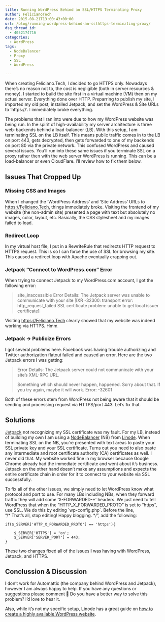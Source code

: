 ```yaml
---
title: Running WordPress Behind an SSL/HTTPS Terminating Proxy
author: FelicianoTech
date: 2015-08-21T13:00:43+00:00
url: /blog/running-wordpress-behind-an-sslhttps-terminating-proxy/
dsq_thread_id:
  - 4052174716
categories:
  - WordPress
tags:
  - NodeBalancer
  - Proxy
  - SSL
  - WordPress

---
```

When creating Feliciano.Tech, I decided to go HTTPS only. Nowadays there&#8217;s no reason not to, the cost is negligible (both in server resources & money). I started to build the site first in a virtual machine (VM) then on my actual server. Everything done over HTTP. Preparring to publish my site, I imported my old post, installed Jetpack, and set the WordPress & Site URLs to &#8216;https://&#8217;. I immediately broke everything.

The problems that I ran into were due to how my WordPress website was being run. In the spirit of high-availability my server architecture is three web-backends behind a load-balancer (LB). With this setup, I am terminating SSL on the LB itself. This means public traffic comes in to the LB on port 443, gets decrypted, then gets forwarded to one of my backends on port 80 via the private network. This confused WordPress and caused several issues. You&#8217;ll run into these same issues if you terminate SSL on a proxy rather then with the web server WordPress is running. This can be a load-balancer or even CloudFlare. I&#8217;ll review how to fix them below.<!--more-->

## Issues That Cropped Up

### Missing CSS and Images

When I changed the &#8216;WordPress Address&#8217; and &#8216;Site Address&#8217; URLs to https://Feliciano.Tech, things immediately broke. Visiting the frontend of my website (the non-admin site) presented a page with text but absolutely no images, color, layout, etc. Basically, the CSS stylesheet and my images failed to load.

### Redirect Loop

In my virtual host file, I put in a RewriteRule that redirects HTTP request to HTTPS request. This is so I can force the use of SSL for browsing my site. This caused a redirect loop with Apache eventually crapping out.

### Jetpack &#8220;Connect to WordPress.com&#8221; Error

When trying to connect Jetpack to my WordPress.com account, I got the following error:

> site\_inaccessible Error Details: The Jetpack server was unable to communicate with your site [IXR -32300: transport error: http\_request_failed SSL certificate problem: unable to get local issuer certificate]

Visiting https://Feliciano.Tech clearly showed that my website was indeed working via HTTPS. Hmm.

### Jetpack -> Publicize Errors

I got several problems here. Facebook was having trouble authorizing and Twitter authorization flatout failed and caused an error. Here are the two Jetpack errors I was getting:

> Error Details: The Jetpack server could not communicate with your site&#8217;s XML-RPC URL.
> 
> Something which should never happen, happened. Sorry about that. If you try again, maybe it will work. Error: -32601

Both of these errors stem from WordPress not being aware that it should be sending and processing request via HTTPS/port 443. Let&#8217;s fix that.

## Solutions

<a href="https://jetpack.me" target="_blank">Jetpack</a> not recognizing my SSL certificate was my fault. For my LB, instead of building my own I am using a <a href="https://www.linode.com/nodebalancers" target="_blank">NodeBalancer</a> (NB) from <a href="https://www.linode.com" target="_blank">Linode</a>. When terminating SSL on the NB, you&#8217;re presented with text areas to paste your SSL private key and your SSL certificate. Turns out you need to also paste any intermediate and root certificate authority (CA) certificates as well. I never did that. My website worked fine in my browser because Google Chrome already had the immediate certificate and went about it&#8217;s business. Jetpack on the other hand doesn&#8217;t make any assumptions and expects the entire certificate chain in order for it to connect to your website via SSL successfully.

To fix all of the other issues, we simply need to let WordPress know what protocol and port to use. For many LBs including NBs, when they forward traffic they will add some &#8216;X-FORWARDED-\*&#8217; headers. We just need to tell WordPress that when the &#8220;HTTP\_X\_FORWARDED_PROTO&#8221; is set to &#8220;https&#8221;, use SSL. We do this by editing \`wp-config.php\`. Before the line, &#8220;/\* That&#8217;s all, stop editing! Happy blogging. */&#8221;, add the following:

    if($_SERVER['HTTP_X_FORWARDED_PROTO'] == 'https'){
    
        $_SERVER['HTTPS'] = 'on';
        $_SERVER['SERVER_PORT'] = 443;
    }

These two changes fixed all of the issues I was having with WordPress, Jetpack, and HTTPS.

## Conclussion & Discussion

I don&#8217;t work for Automattic (the company behind WordPress and Jetpack), however I am always happy to help. If you have any questions or suggestions please comment 🙂 Do you have a better way to solve this problem? I’d love to hear it.

Also, while it&#8217;s not my specific setup, Linode has a great guide on <a href="https://www.linode.com/docs/websites/cms/high-availability-wordpress" target="_blank">how to create a highly available WordPress website</a>.
